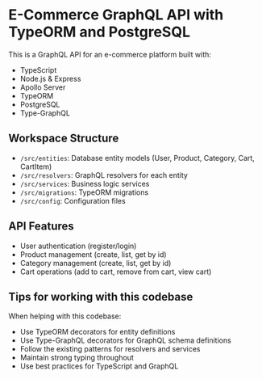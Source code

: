 <!-- Use this file to provide workspace-specific custom instructions to Copilot. For more details, visit https://code.visualstudio.com/docs/copilot/copilot-customization#_use-a-githubcopilotinstructionsmd-file -->

# E-Commerce GraphQL API with TypeORM and PostgreSQL

This is a GraphQL API for an e-commerce platform built with:
- TypeScript
- Node.js & Express
- Apollo Server
- TypeORM
- PostgreSQL
- Type-GraphQL

## Workspace Structure

- `/src/entities`: Database entity models (User, Product, Category, Cart, CartItem)
- `/src/resolvers`: GraphQL resolvers for each entity
- `/src/services`: Business logic services
- `/src/migrations`: TypeORM migrations
- `/src/config`: Configuration files

## API Features

- User authentication (register/login)
- Product management (create, list, get by id)
- Category management (create, list, get by id)
- Cart operations (add to cart, remove from cart, view cart)

## Tips for working with this codebase

When helping with this codebase:
- Use TypeORM decorators for entity definitions
- Use Type-GraphQL decorators for GraphQL schema definitions
- Follow the existing patterns for resolvers and services
- Maintain strong typing throughout
- Use best practices for TypeScript and GraphQL
